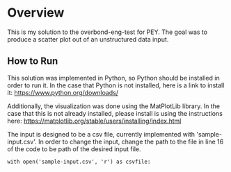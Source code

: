 # Overview
This is my solution to the overbond-eng-test for PEY. The goal was to produce a scatter plot out of an unstructured data input. 


## How to Run
This solution was implemented in Python, so Python should be installed in order to run it. In the case that Python is not installed, here is a link to install it:
https://www.python.org/downloads/

Additionally, the visualization was done using the MatPlotLib library. In the case that this is not already installed, please install is using the instructions here: https://matplotlib.org/stable/users/installing/index.html 


The input is designed to be a csv file, currently implemented with 'sample-input.csv'. In order to change the input, change the path to the file in line 16 of the code to be path of the desired input file. 
  
```with open('sample-input.csv', 'r') as csvfile: ```

  

